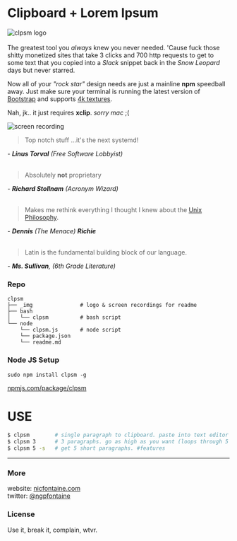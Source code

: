 # Clipboard + Lorem Ipsum

![clpsm logo](../master/_img/clpsm-logo-horizontal.png)   
<br>
The greatest tool you _always_ knew you never needed. 'Cause fuck those shitty monetized sites that take 3 clicks and 700 http requests to get to some text that you copied into a _Slack_ snippet back in the _Snow Leopard_ days but never starred.   

Now all of your _"rock star"_ design needs are just a mainline **npm** speedball away. Just make sure your terminal is running the latest version of [Bootstrap](https://giphy.com/gifs/tqKjGPAgbNVPq/html5) and supports [4k textures](http://media.kotaku.foxtrot.future.net.uk/wp-content/uploads/sites/52/2016/11/ac2.jpg).   
    
Nah, jk.. it just requires **xclip**. _sorry mac_ ;(
   
![screen recording](../master/_img/clpsm-rec.gif)
<br>

> Top notch stuff ...it's the next systemd!    

_- **Linus Torval** (Free Software Lobbyist)_   
<br>      

> Absolutely **not** proprietary    

_- **Richard Stollnam** (Acronym Wizard)_   
<br>      
   

> Makes me rethink everything I thought I knew about the [Unix Philosophy](http://www.cinema52.com/2013/wp-content/uploads/2013/05/MalcolmExperiment2.png).    

_- **Dennis** (The Menace) **Richie**_   
<br>      
   

> Latin is the fundamental building block of our language.     

_- **Ms. Sullivan**, (6th Grade Literature)_
<br>   

### Repo

```
clpsm
├── _img               # logo & screen recordings for readme
├── bash           
│   └── clpsm          # bash script
└── node
    └── clpsm.js       # node script
    └── package.json
    └── readme.md  
```


### Node JS Setup

`sudo npm install clpsm -g`   

[npmjs.com/package/clpsm](https://www.npmjs.com/package/clpsm)    
   
# USE     

```bash
$ clpsm        # single paragraph to clipboard. paste into text editor - nice.
$ clpsm 3      # 3 paragraphs. go as high as you want (loops through 5 infinitely)
$ clpsm 5 -s   # get 5 short paragraphs. #features
```        

---

### More
website: [nicfontaine.com](https://nicfontaine.com)  
twitter: [@ngpfontaine](https://twitter.com/ngpfontaine)

### License
Use it, break it, complain, wtvr.
